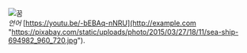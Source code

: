 ![꿈](http://db.kookje.co.kr/news2000/photo/2012/0531/L20120531.35001191822i1.jpg)  
*언어*
[https://youtu.be/-bEBAq-nNRU](http://example.com "https://pixabay.com/static/uploads/photo/2015/03/27/18/11/sea-ship-694982_960_720.jpg").
